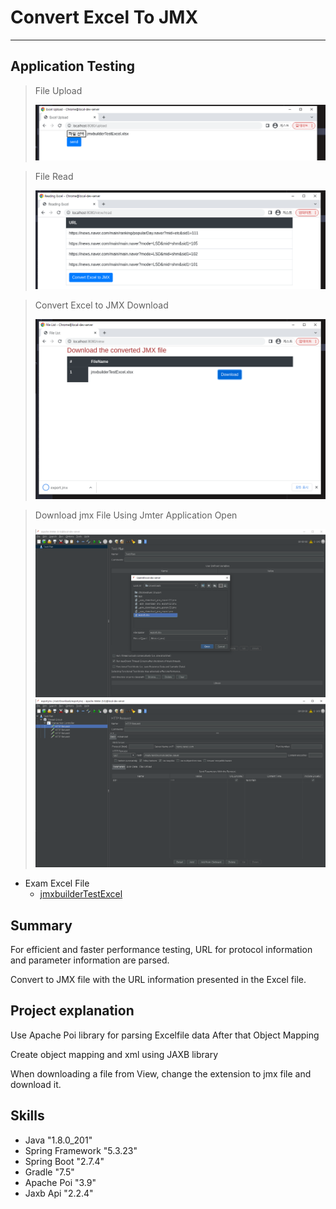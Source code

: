 # Convert Excel To JMX

---

## Application Testing

> File Upload
>
> ![upload](img/jmxbuilder_upload.PNG)

> File Read
> 
> ![read](img/jmxbuilder_read.PNG)

> Convert Excel to JMX Download
> 
> ![download](img/jmxbuilder_download.PNG)


> Download jmx File Using Jmter Application Open
> 
> ![jmeter_open1](img/jmter_open_1.PNG)
> ![jmeter_open1](img/jmter_open_2.PNG)

- Exam Excel File
  - [jmxbuilderTestExcel](jmxbuilderTestExcel.xlsx)

## Summary

For efficient and faster performance testing, URL for protocol information and parameter information are parsed.

Convert to JMX file with the URL information presented in the Excel file.

## Project explanation

Use Apache Poi library for parsing Excelfile data After that Object Mapping

Create object mapping and xml using JAXB library 

When downloading a file from View, change the extension to jmx file and download it.

## Skills

- Java "1.8.0_201"
- Spring Framework "5.3.23"
- Spring Boot "2.7.4"
- Gradle "7.5"
- Apache Poi "3.9"
- Jaxb Api "2.2.4"